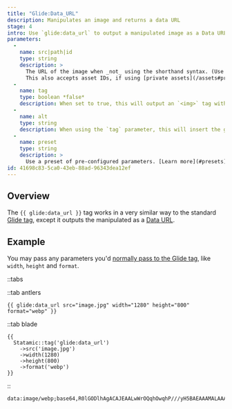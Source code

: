 ```yaml
---
title: "Glide:Data_URL"
description: Manipulates an image and returns a data URL
stage: 4
intro: Use `glide:data_url` to output a manipulated image as a Data URL.
parameters:
  -
    name: src|path|id
    type: string
    description: >
      The URL of the image when _not_ using the shorthand syntax. (Use the shorthand syntax if you can, it's nicer.)
      This also accepts asset IDs, if using [private assets](/assets#private-assets), for example.
  -
    name: tag
    type: boolean *false*
    description: When set to true, this will output an `<img>` tag with the URL in the `src` attribute, rather than just the URL.
  -
    name: alt
    type: string
    description: When using the `tag` parameter, this will insert the given text into the `alt` attribute.
  -
    name: preset
    type: string
    description: >
      Use a preset of pre-configured parameters. [Learn more](#presets).
id: 41698c83-5ca0-43eb-88ad-96343dea12ef
---
```

## Overview

The `{{ glide:data_url }}` tag works in a very similar way to the standard [Glide tag](/tags/glide), except it outputs the manipulated as a [Data URL](https://developer.mozilla.org/en-US/docs/Web/HTTP/Basics_of_HTTP/Data_URLs).

## Example

You may pass any parameters you'd [normally pass to the Glide tag](/tags/glide#parameters), like `width`, `height` and `format`.

::tabs

::tab antlers
```antlers
{{ glide:data_url src="image.jpg" width="1280" height="800" format="webp" }}
```
::tab blade
```blade
{{
  Statamic::tag('glide:data_url')
    ->src('image.jpg')
    ->width(1280)
    ->height(800)
    ->format('webp')
}}
```
::

```output
data:image/webp;base64,R0lGODlhAgACAJEAALwWrOQqhOwqhP///yH5BAEAAAMALAAAAAACAAIAAAIDBBIFADs=
```
